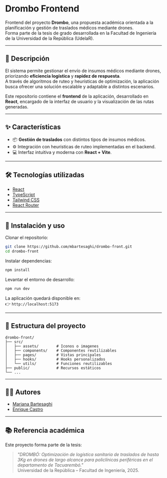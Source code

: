 #  Drombo Frontend

Frontend del proyecto **Drombo**, una propuesta académica orientada a la planificación y gestión de traslados médicos mediante drones.  
Forma parte de la tesis de grado desarrollada en la Facultad de Ingeniería de la Universidad de la República (UdelaR).

---

## 📖 Descripción

El sistema permite gestionar el envío de insumos médicos mediante drones, priorizando **eficiencia logística** y **rapidez de respuesta**.  
A través de algoritmos de ruteo y heurísticas de optimización, la aplicación busca ofrecer una solución escalable y adaptable a distintos escenarios.

Este repositorio contiene el **frontend** de la aplicación, desarrollado en **React**, encargado de la interfaz de usuario y la visualización de las rutas generadas.

---

## ✨ Características

- 📦 **Gestión de traslados** con distintos tipos de insumos médicos.  
- ⚙️ Integración con heurísticas de ruteo implementadas en el backend.  
- 💻 Interfaz intuitiva y moderna con **React + Vite**.

---

## 🛠️ Tecnologías utilizadas

- [React](https://react.dev/)
- [TypeScript](https://www.typescriptlang.org/)  
- [Tailwind CSS](https://tailwindcss.com/)  
- [React Router](https://reactrouter.com/)  

---

## 🚀 Instalación y uso

Clonar el repositorio:

```bash
git clone https://github.com/mbartesaghi/drombo-front.git
cd drombo-front
```

Instalar dependencias:

```bash
npm install
```

Levantar el entorno de desarrollo:

```bash
npm run dev
```

La aplicación quedará disponible en:  
👉 `http://localhost:5173`

---

## 📂 Estructura del proyecto

```
drombo-front/
├── src/
│   ├── assets/        # Iconos o imagenes
│   ├── components/    # Componentes reutilizables
│   ├── pages/         # Vistas principales
│   ├── hooks/         # Hooks personalizados
│   └── utils/         # Funciones reutilizables
├── public/            # Recursos estáticos
└── ...
```

---

## 👩‍🎓 Autores

- [Mariana Bartesaghi](https://github.com/mbartesaghi)  
- [Enrique Castro](https://github.com/kikeGit)  

---

## 📚 Referencia académica

Este proyecto forma parte de la tesis:  
> *"DROMBÓ: Optimización de logística sanitaria de traslados de hasta 3Kg en drones de largo alcance para policlínicas periféricas en el departamento de Tacuarembó."*  
Universidad de la República – Facultad de Ingeniería, 2025.

